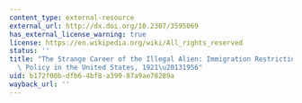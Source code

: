 ```yaml
---
content_type: external-resource
external_url: http://dx.doi.org/10.2307/3595069
has_external_license_warning: true
license: https://en.wikipedia.org/wiki/All_rights_reserved
status: ''
title: "The Strange Career of the Illegal Alien: Immigration Restriction and Deportation\
  \ Policy in the United States, 1921\u20131956"
uid: b172f00b-dfb6-4bf8-a399-87a9ae78289a
wayback_url: ''
---
```

